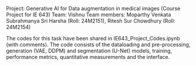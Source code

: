 Project: Generative AI for Data augmentation in medical images (Course Project for IE 643)
Team: Vishnu
Team members: Moparthy Venkata Subrahmanya Sri Harsha (Roll: 24M2151), Ritesh Sur Chowdhury (Roll: 24M2154)

The codes for this task have been shared in IE643_Project_Codes.ipynb (with comments). 
The code consists of the dataloading and pre-processing, generation (VAE, DDPM) and segmentation (U-Net) models, training, performance metrics, quantitative measurements and the interface.
